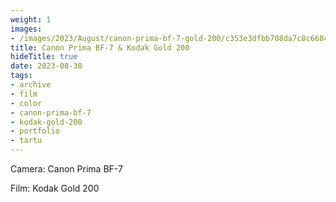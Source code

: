 ```yaml
---
weight: 1
images:
- /images/2023/August/canon-prima-bf-7-gold-200/c353e3dfbb708da7c8c6684e1d63ce57f062.jpg
title: Canon Prima BF-7 & Kodak Gold 200
hideTitle: true
date: 2023-08-30
tags:
- archive
- film
- color
- canon-prima-bf-7
- kodak-gold-200
- portfolio
- tartu
---
```


Camera: Canon Prima BF-7

Film: Kodak Gold 200

